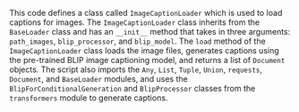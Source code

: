 This code defines a class called `ImageCaptionLoader` which is used to load captions for images. The `ImageCaptionLoader` class inherits from the `BaseLoader` class and has an `__init__` method that takes in three arguments: `path_images`, `blip_processor`, and `blip_model`. The `load` method of the `ImageCaptionLoader` class loads the image files, generates captions using the pre-trained BLIP image captioning model, and returns a list of `Document` objects. The script also imports the `Any`, `List`, `Tuple`, `Union`, `requests`, `Document`, and `BaseLoader` modules, and uses the `BlipForConditionalGeneration` and `BlipProcessor` classes from the `transformers` module to generate captions.

